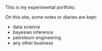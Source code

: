 This is my experimental portfolio.

On this site, some notes or diaries are kept:
* data science
* bayesian inference
* petroleum engineering
* any other business
